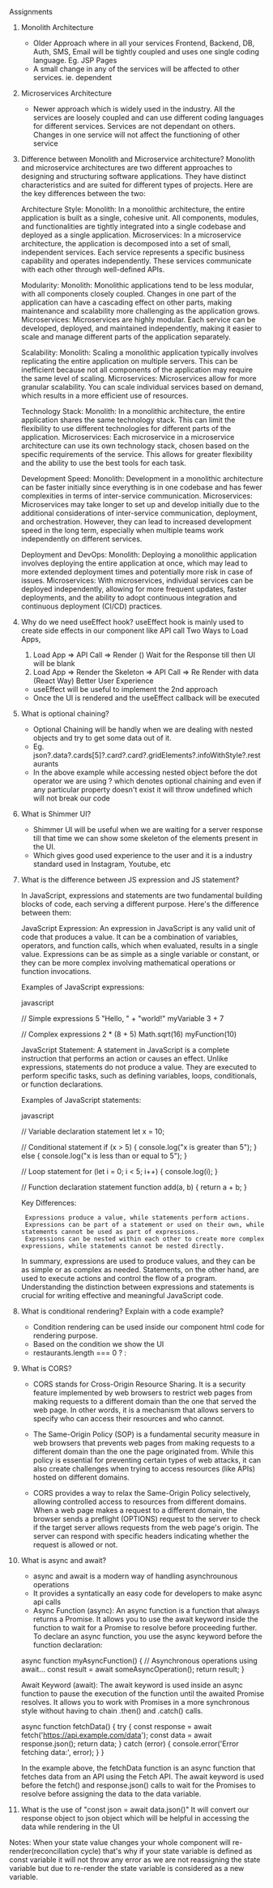 Assignments

1. Monolith Architecture
    - Older Approach where in all your services Frontend, Backend, DB, Auth, SMS, Email will be tightly coupled and uses one single coding language. Eg. JSP Pages
    - A small change in any of the services will be affected to other services. ie. dependent

2. Microservices Architecture
    - Newer approach which is widely used in the industry. All the services are loosely coupled and can use different coding languages for different services. Services are not dependant on others. Changes in one service will not affect the functioning of other service

3. Difference between Monolith and Microservice architecture?
    Monolith and microservice architectures are two different approaches to designing and structuring software applications. They have distinct characteristics and are suited for different types of projects. Here are the key differences between the two:

    Architecture Style:
        Monolith: In a monolithic architecture, the entire application is built as a single, cohesive unit. All components, modules, and functionalities are tightly integrated into a single codebase and deployed as a single application.
        Microservices: In a microservice architecture, the application is decomposed into a set of small, independent services. Each service represents a specific business capability and operates independently. These services communicate with each other through well-defined APIs.

    Modularity:
        Monolith: Monolithic applications tend to be less modular, with all components closely coupled. Changes in one part of the application can have a cascading effect on other parts, making maintenance and scalability more challenging as the application grows.
        Microservices: Microservices are highly modular. Each service can be developed, deployed, and maintained independently, making it easier to scale and manage different parts of the application separately.

    Scalability:
        Monolith: Scaling a monolithic application typically involves replicating the entire application on multiple servers. This can be inefficient because not all components of the application may require the same level of scaling.
        Microservices: Microservices allow for more granular scalability. You can scale individual services based on demand, which results in a more efficient use of resources.

    Technology Stack:
        Monolith: In a monolithic architecture, the entire application shares the same technology stack. This can limit the flexibility to use different technologies for different parts of the application.
        Microservices: Each microservice in a microservice architecture can use its own technology stack, chosen based on the specific requirements of the service. This allows for greater flexibility and the ability to use the best tools for each task.

    Development Speed:
        Monolith: Development in a monolithic architecture can be faster initially since everything is in one codebase and has fewer complexities in terms of inter-service communication.
        Microservices: Microservices may take longer to set up and develop initially due to the additional considerations of inter-service communication, deployment, and orchestration. However, they can lead to increased development speed in the long term, especially when multiple teams work independently on different services.

    Deployment and DevOps:
        Monolith: Deploying a monolithic application involves deploying the entire application at once, which may lead to more extended deployment times and potentially more risk in case of issues.
        Microservices: With microservices, individual services can be deployed independently, allowing for more frequent updates, faster deployments, and the ability to adopt continuous integration and continuous deployment (CI/CD) practices.

4. Why do we need useEffect hook?
    useEffect hook is mainly used to create side effects in our component like API call
    Two Ways to Load Apps,
    1. Load App => API Call => Render () Wait for the Response till then UI will be blank
    2. Load App => Render the Skeleton => API Call => Re Render with data (React Way) Better User Experience

    - useEffect will be useful to implement the 2nd approach
    - Once the UI is rendered and the useEffect callback will be executed

5. What is optional chaining?
    - Optional Chaining will be handly when we are dealing with nested objects and try to get some data out of it. 
    - Eg. json?.data?.cards[5]?.card?.card?.gridElements?.infoWithStyle?.restaurants
    - In the above example while accessing nested object before the dot operator we are using ? which denotes optional chaining and even if any particular property doesn't exist it will throw undefined which will not break our code

6. What is Shimmer UI?
    - Shimmer UI will be useful when we are waiting for a server response till that time we can show some skeleton of the elements present in the UI.
    - Which gives good used experience to the user and it is a industry standard used in Instagram, Youtube, etc

7. What is the difference between JS expression and JS statement?

    In JavaScript, expressions and statements are two fundamental building blocks of code, each serving a different purpose. Here's the difference between them:

    JavaScript Expression:
    An expression in JavaScript is any valid unit of code that produces a value. It can be a combination of variables, operators, and function calls, which when evaluated, results in a single value. Expressions can be as simple as a single variable or constant, or they can be more complex involving mathematical operations or function invocations.

    Examples of JavaScript expressions:

    javascript

    // Simple expressions
    5
    "Hello, " + "world!"
    myVariable
    3 + 7

    // Complex expressions
    2 * (8 + 5)
    Math.sqrt(16)
    myFunction(10)

    JavaScript Statement:
    A statement in JavaScript is a complete instruction that performs an action or causes an effect. Unlike expressions, statements do not produce a value. They are executed to perform specific tasks, such as defining variables, loops, conditionals, or function declarations.

    Examples of JavaScript statements:

    javascript

    // Variable declaration statement
    let x = 10;

    // Conditional statement
    if (x > 5) {
    console.log("x is greater than 5");
    } else {
    console.log("x is less than or equal to 5");
    }

    // Loop statement
    for (let i = 0; i < 5; i++) {
    console.log(i);
    }

    // Function declaration statement
    function add(a, b) {
    return a + b;
    }

    Key Differences:

        Expressions produce a value, while statements perform actions.
        Expressions can be part of a statement or used on their own, while statements cannot be used as part of expressions.
        Expressions can be nested within each other to create more complex expressions, while statements cannot be nested directly.

    In summary, expressions are used to produce values, and they can be as simple or as complex as needed. Statements, on the other hand, are used to execute actions and control the flow of a program. Understanding the distinction between expressions and statements is crucial for writing effective and meaningful JavaScript code.

8. What is conditional rendering? Explain with a code example?
    - Condition rendering can be used inside our component html code for rendering purpose.
    - Based on the condition we show the UI
    - restaurants.length === 0 ? <Shimmer /> : <RestaurantCard />

9. What is CORS?
    - CORS stands for Cross-Origin Resource Sharing. It is a security feature implemented by web browsers to restrict web pages from making requests to a different domain than the one that served the web page. In other words, it is a mechanism that allows servers to specify who can access their resources and who cannot.

    - The Same-Origin Policy (SOP) is a fundamental security measure in web browsers that prevents web pages from making requests to a different domain than the one the page originated from. While this policy is essential for preventing certain types of web attacks, it can also create challenges when trying to access resources (like APIs) hosted on different domains.

    - CORS provides a way to relax the Same-Origin Policy selectively, allowing controlled access to resources from different domains. When a web page makes a request to a different domain, the browser sends a preflight (OPTIONS) request to the server to check if the target server allows requests from the web page's origin. The server can respond with specific headers indicating whether the request is allowed or not.

10. What is async and await?
    - async and await is a modern way of handling asynchrounous operations
    - It provides a syntatically an easy code for developers to make async api calls
    - Async Function (async):
    An async function is a function that always returns a Promise. It allows you to use the await keyword inside the function to wait for a Promise to resolve before proceeding further. To declare an async function, you use the async keyword before the function declaration:

    async function myAsyncFunction() {
    // Asynchronous operations using await...
    const result = await someAsyncOperation();
    return result;
    }

    Await Keyword (await):
    The await keyword is used inside an async function to pause the execution of the function until the awaited Promise resolves. It allows you to work with Promises in a more synchronous style without having to chain .then() and .catch() calls.

    async function fetchData() {
    try {
        const response = await fetch('https://api.example.com/data');
        const data = await response.json();
        return data;
    } catch (error) {
        console.error('Error fetching data:', error);
    }
    }

    In the example above, the fetchData function is an async function that fetches data from an API using the Fetch API. The await keyword is used before the fetch() and response.json() calls to wait for the Promises to resolve before assigning the data to the data variable.

11. What is the use of "const json = await data.json()"
    It will convert our response object to json object which will be helpful in accessing the data while rendering in the UI

Notes: 
When your state value changes your whole component will re-render(reconcillation cycle) that's why if your state variable is defined as const variable it will not throw any error as we are not reassigning the state variable but due to re-render the state variable is considered as a new variable.


